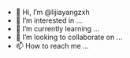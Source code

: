 - 👋 Hi, I’m @lijiayangzxh
- 👀 I’m interested in ...
- 🌱 I’m currently learning ...
- 💞️ I’m looking to collaborate on ...
- 📫 How to reach me ...

<!---
lijiayangzxh/lijiayangzxh is a ✨ special ✨ repository because its `README.md` (this file) appears on your GitHub profile.
You can click the Preview link to take a look at your changes.
--->
